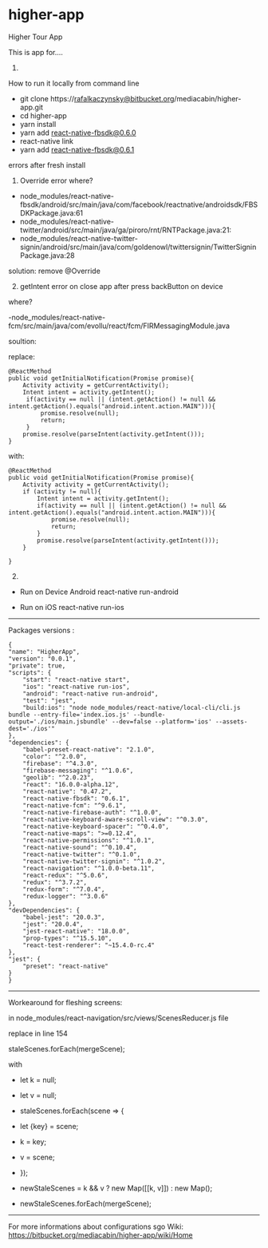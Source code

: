 # higher-app
Higher Tour App

This is app for....

1.
How to run it locally from command line

- git clone https://rafalkaczynsky@bitbucket.org/mediacabin/higher-app.git
- cd higher-app
- yarn install
- yarn add react-native-fbsdk@0.6.0
- react-native link  
- yarn add react-native-fbsdk@0.6.1

errors after fresh install

1. Override error
where?

- node_modules/react-native-fbsdk/android/src/main/java/com/facebook/reactnative/androidsdk/FBSDKPackage.java:61  
- node_modules/react-native-twitter/android/src/main/java/ga/piroro/rnt/RNTPackage.java:21:
- node_modules/react-native-twitter-signin/android/src/main/java/com/goldenowl/twittersignin/TwitterSigninPackage.java:28

solution: 
remove @Override

2. getIntent error on close app after press backButton on device

where?

-node_modules/react-native-fcm/src/main/java/com/evollu/react/fcm/FIRMessagingModule.java

soultion:

replace:

    @ReactMethod
    public void getInitialNotification(Promise promise){
        Activity activity = getCurrentActivity();
        Intent intent = activity.getIntent();
         if(activity == null || (intent.getAction() != null && intent.getAction().equals("android.intent.action.MAIN"))){
             promise.resolve(null);
             return;
         }
        promise.resolve(parseIntent(activity.getIntent()));
    }
	
with:

    @ReactMethod
    public void getInitialNotification(Promise promise){
        Activity activity = getCurrentActivity();
        if (activity != null){
            Intent intent = activity.getIntent();
            if(activity == null || (intent.getAction() != null && intent.getAction().equals("android.intent.action.MAIN"))){
                promise.resolve(null);
                return;
            }
            promise.resolve(parseIntent(activity.getIntent()));
        }

    }

 
2.
- Run on Device Android
react-native run-android

- Run on iOS
react-native run-ios





-----------------------------------------------------

Packages versions : 


	{
	"name": "HigherApp",
	"version": "0.0.1",
	"private": true,
	"scripts": {
		"start": "react-native start",
		"ios": "react-native run-ios",
		"android": "react-native run-android",
		"test": "jest",
		"build:ios": "node node_modules/react-native/local-cli/cli.js bundle --entry-file='index.ios.js' --bundle-output='./ios/main.jsbundle' --dev=false --platform='ios' --assets-dest='./ios'"
	},
	"dependencies": {
		"babel-preset-react-native": "2.1.0",
		"color": "^2.0.0",
		"firebase": "^4.3.0",
		"firebase-messaging": "^1.0.6",
		"geolib": "^2.0.23",
		"react": "16.0.0-alpha.12",
		"react-native": "0.47.2",
		"react-native-fbsdk": "0.6.1",
		"react-native-fcm": "^9.6.1",
		"react-native-firebase-auth": "^1.0.0",
		"react-native-keyboard-aware-scroll-view": "^0.3.0",
		"react-native-keyboard-spacer": "^0.4.0",
		"react-native-maps": ">=0.12.4",
		"react-native-permissions": "^1.0.1",
		"react-native-sound": "^0.10.4",
		"react-native-twitter": "^0.1.0",
		"react-native-twitter-signin": "^1.0.2",
		"react-navigation": "^1.0.0-beta.11",
		"react-redux": "^5.0.6",
		"redux": "^3.7.2",
		"redux-form": "^7.0.4",
		"redux-logger": "^3.0.6"
	},
	"devDependencies": {
		"babel-jest": "20.0.3",
		"jest": "20.0.4",
		"jest-react-native": "18.0.0",
		"prop-types": "^15.5.10",
		"react-test-renderer": "~15.4.0-rc.4"
	},
	"jest": {
		"preset": "react-native"
	}
	}

	
	
------------------------------------
Workearound for fleshing screens: 

in node_modules/react-navigation/src/views/ScenesReducer.js file

replace  in line 154 

staleScenes.forEach(mergeScene);
 
with 

- let k = null;
- let v = null;
- staleScenes.forEach(scene => {
-  let {key} = scene;
-  k = key;
-  v = scene;
- });
 
- newStaleScenes = k && v ? new Map([[k, v]]) : new Map();  
- newStaleScenes.forEach(mergeScene);
   
------------------------------------


For more informations about configurations sgo Wiki: https://bitbucket.org/mediacabin/higher-app/wiki/Home


